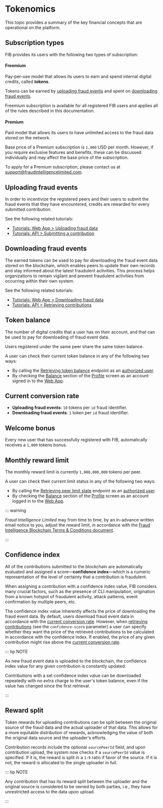 # Tokenomics

This topic provides a summary of the key financial concepts that are operational on the platform.

## Subscription types

FIB provides its users with the following two types of subscription:

#### Freemium

Pay-per-use model that allows its users to earn and spend internal digital credits, called **tokens**.

Tokens can be earned by [uploading fraud events](#uploading-fraud-events) and spent on [downloading fraud events](#downloading-fraud-events).

Freemium subscription is available for all registered FIB users and applies all of the rules described in this documentation.

#### Premium

Paid model that allows its users to have unlimited access to the fraud data stored on the network.

Base price of a Premium subscription is `1,000` USD per month. However, if you require exclusive features and benefits, these can be discussed individually and may affect the base price of the subscription.

To apply for a Premium subscription, please contact us at [support@fraudintelligencelimited.com](mailto:support@fraudintelligencelimited.com).

## Uploading fraud events

In order to incentivize the registered peers and their users to submit the fraud events that they have encountered, credits are rewarded for every submitted contribution.

See the following related tutorials:

- [Tutorials: Web App > Uploading fraud data](../tutorials-web/uploading-fraud-data.md)
- [Tutorials: API > Submitting a contribution](../tutorials-api/submitting-a-contribution.md)

## Downloading fraud events

The earned tokens can be used to pay for downloading the fraud event data stored on the blockchain, which enables peers to update their own records and stay informed about the latest fraudulent activities. This process helps organizations to remain vigilant and prevent fraudulent activities from occurring within their own system.

See the following related tutorials:

- [Tutorials: Web App > Downloading fraud data](../tutorials-web/downloading-fraud-data.md)
- [Tutorials: API > Retrieving contributions](../tutorials-api/retrieving-contributions.md)

## Token balance

The number of digital credits that a user has on their account, and that can be used to pay for downloading of fraud event data.

Users registered under the same peer share the same token balance.

A user can check their current token balance in any of the following two ways:

- By calling the [Retrieving token balance](../api-specification/wallet-controller/retrieving-token-balance.md) endpoint as an [authorized user](../api-specification/auth-controller/authorizing-a-user-in-the-system.md).
- By checking the [Balance](web-interface.md#balance) section of the [Profile](web-interface.md#profile) screen as an account signed in to the [Web App](https://app.fraudintelligencelimited.com).

## Current conversion rate

- **Uploading fraud events**: `10` tokens per `id` fraud identifier.
- **Downloading fraud events**: `1` token per `id` fraud identifier.

## Welcome bonus

Every new user that has successfully registered with FIB, automatically receives a `1,000` tokens bonus.

## Monthly reward limit

The monthly reward limit is currently `1,000,000,000` tokens per peer.

A user can check their current limit status in any of the following two ways:

- By calling the [Retrieving peer limit state](../api-specification/peer-controller/retrieving-peer-limit-state.md) endpoint as an [authorized user](../api-specification/auth-controller/authorizing-a-user-in-the-system.md).
- By checking the [Balance](web-interface.md#balance) section of the [Profile](web-interface.md#profile) screen as an account logged in to the [Web App](https://app.fraudintelligencelimited.com).

::: warning

_Fraud Intelligence Limited_ may from time to time, by an in-advance written email notice to you, adjust the reward limit, in accordance with the [Fraud Intelligence Blockchain Terms & Conditions document](https://github.com/fraud-intelligence-limited/fil-legal/blob/main/Fraud%20Intelligence%20Blockchain%20Terms%20of%20Use%20v4.0.pdf).

:::

## Confidence index

All of the contributions submitted to the blockchain are automatically evaluated and assigned a score—**confidence index**—which is a numeric representation of the level of certainty that a contribution is fraudulent.

When assigning a contribution with a confidence index value, FIB considers many crucial factors, such as the presence of CLI manipulation, origination from a known hotspot of fraudulent activity, attack patterns, event confirmation by multiple peers, etc.

[//]: <> (If necessary, a detailed description of how the confidence index is calculated may be added here or to the "Contributions" topic)

The confidence index value inherently affects the price of downloading the fraud event data. By default, users download fraud event data in accordance with the [current conversion rate](#current-conversion-rate). However, when [retrieving contributions](../api-specification/contribution-controller/retrieving-contributions.md) (see the `confidence-score` parameter) a user can specify whether they want the price of the retrieved contributions to be calculated in accordance with the confidence index. If enabled, the price of any given contribution might rise above the [current conversion rate](#current-conversion-rate).

::: tip NOTE

As new fraud event data is uploaded to the blockchain, the confidence index value for any given contribution is constantly updated.

Contributions with a set confidence index value can be downloaded repeatedly with no extra charge to the user's token balance, even if the value has changed since the first retrieval.

:::

## Reward split

Token rewards for uploading contributions can be split between the original source of the fraud data and the actual uploader of that data. This allows for a more equitable distribution of rewards, acknowledging the value of both the original data source and the uploader's efforts.

Contribution records include the optional `sourcePeerId` field, and upon contribution upload, the system now checks if a `sourcePeerId` value is specified. If it is, the reward is split in a `1:9` ratio if favor of the source. If it is not, the reward is allocated to the single uploader in full.

::: tip NOTE

Any contribution that has its reward split between the uploader and the original source is considered to be owned by both parties, i.e., they have unrestricted access to the data upon upload.

:::
